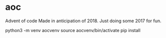 # aoc
Advent of code
Made in anticipation of 2018.
Just doing some 2017 for fun.

python3 -m venv aocvenv
source aocvenv/bin/activate
pip install